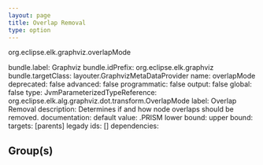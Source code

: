```yaml
---
layout: page
title: Overlap Removal
type: option
---
```

org.eclipse.elk.graphviz.overlapMode

bundle.label: Graphviz
bundle.idPrefix: org.eclipse.elk.graphviz
bundle.targetClass: layouter.GraphvizMetaDataProvider
name: overlapMode
deprecated: false
advanced: false
programmatic: false
output: false
global: false
type: JvmParameterizedTypeReference: org.eclipse.elk.alg.graphviz.dot.transform.OverlapMode
label: Overlap Removal
description: Determines if and how node overlaps should be removed.
documentation: 
default value: <XFeatureCallImplCustom>.PRISM
lower bound: 
upper bound: 
targets: [parents]
legady ids: []
dependencies:

## Group(s)


